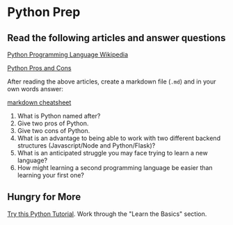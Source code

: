 # Python Prep

## Read the following articles and answer questions

[Python Programming Language Wikipedia](https://en.wikipedia.org/wiki/Python_(programming_language))

[Python Pros and Cons](https://medium.com/@mindfiresolutions.usa/advantages-and-disadvantages-of-python-programming-language-fd0b394f2121)

After reading the above articles, create a markdown file (`.md`) and  in your own words answer:

[markdown cheatsheet](https://github.com/adam-p/markdown-here/wiki/Markdown-Cheatsheet)

1. What is Python named after?
2. Give two pros of Python.
3. Give two cons of Python.
4. What is an advantage to being able to work with two different backend structures (Javascript/Node and Python/Flask)?
5. What is an anticipated struggle you may face trying to learn a new language?
6. How might learning a second programming language be easier than learning your first one?


## Hungry for More
[Try this Python Tutorial](https://www.learnpython.org/). Work through the "Learn the Basics" section.